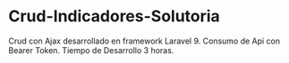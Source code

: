 # Crud-Indicadores-Solutoria
Crud con Ajax desarrollado en framework Laravel 9.
Consumo de Api con Bearer Token.
Tiempo de Desarrollo 3 horas.

